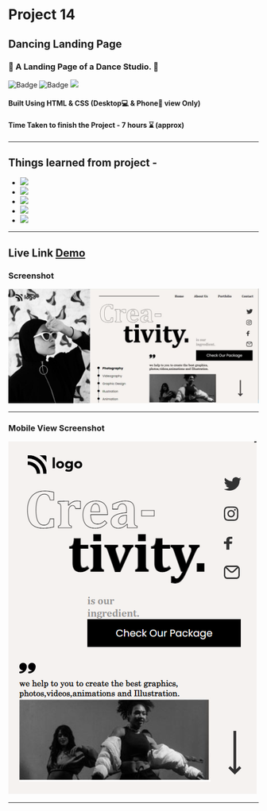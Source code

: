 # Project 14

## Dancing Landing Page

### 🕺 A Landing Page of a Dance Studio. 💃

![Badge](https://img.shields.io/badge/Manas--Ranjan--Murmu-Project--14-blue) ![Badge](https://img.shields.io/badge/LCO-Full%20Stack%20Javascript%20Bootcamp-orange) ![](https://img.shields.io/badge/HTML-CSS-green)

#### Built Using HTML & CSS (Desktop💻 & Phone📱 view Only)

#### Time Taken to finish the Project - 7 hours ⌛ (approx)

---

## Things learned from project -

- ![](https://img.shields.io/badge/CSS-Positioning-yellow)
- ![](https://img.shields.io/badge/CSS-Flexbox-red)
- ![](https://img.shields.io/badge/CSS-Grids-blue)
- ![](https://img.shields.io/badge/CSS-Selectors-orange)
- ![](https://img.shields.io/badge/CSS-Pseudo--Elements-green)

---

## Live Link [Demo](https://manas-ranjan-murmu-project14.netlify.app/)

### Screenshot

![screeshot](./creativiti.JPG)

---

### Mobile View Screenshot

![screeshot](./phone%20view.png)

---
